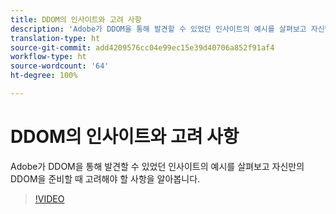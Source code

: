```yaml
---
title: DDOM의 인사이트와 고려 사항
description: 'Adobe가 DDOM을 통해 발견할 수 있었던 인사이트의 예시를 살펴보고 자신만의 DDOM을 준비할 때 고려해야 할 사항을 알아봅니다. '
translation-type: ht
source-git-commit: add4209576cc04e99ec15e39d40706a852f91af4
workflow-type: ht
source-wordcount: '64'
ht-degree: 100%

---
```



# DDOM의 인사이트와 고려 사항

Adobe가 DDOM을 통해 발견할 수 있었던 인사이트의 예시를 살펴보고 자신만의 DDOM을 준비할 때 고려해야 할 사항을 알아봅니다.

>[!VIDEO](https://video.tv.adobe.com/v/41693)
